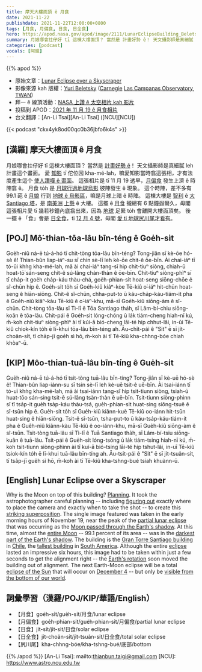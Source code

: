 ```yaml
---
title: 摩天大樓面頂 ê 月食
date: 2021-11-22
publishdate: 2021-11-22T12:00:00+0800
tags: [月食, 月偏食, 日食, 日全食]
hero: https://apod.nasa.gov/apod/image/2111/LunarEclipseBuilding_Beletsky_960.jpg
summary: 月娘哪會拄仔好 tī 這棟大樓面頂？ 當然是 計畫好勢 ê！ 天文攝影師是真細膩 leh 計畫這个畫面。
categories: [podcast]
vocals: [阿錕]
---
```


{{% apod %}}

- 原始文章：[Lunar Eclipse over a Skyscraper](https://apod.nasa.gov/apod/ap211122.html)
- 影像來源 kah 版權：[Yuri Beletsky](https://www.instagram.com/yuribeletsky/) ([Carnegie](http://carnegiescience.edu/) [Las Campanas Observatory](http://www.lco.cl/), [TWAN](https://twanight.org/about/))
- 拜一 ê 線頂活動：[NASA 上讚 ê 太空相片 kah 影片](https://events.mtu.edu/event/nasas_best_space_images_6358)
- 投稿到 APOD：[2021 年 11 月 19 ê 月食相片](https://www.facebook.com/media/set/?set=a.4165400376897483&type=3)
- 台文翻譯：[An-Li Tsai][An-Li Tsai] ([NCU][NCU])

{{< podcast "ckx4yk8od00qc0b36jbfo6k4s" >}}

## [漢羅] 摩天大樓面頂 ê 月食
月娘哪會拄仔好 tī 這棟大樓面頂？
當然是 [計畫好勢 ê][Planning]！
天文攝影師是真細膩 leh 計畫這个畫面。
愛 [知影][figuring out] tī 佗位囥 kha-mé-lah，嘛愛知影當時翕這張相，才有法度產生這个 [使人讚嘆 ê 畫面][striking superposition]。
這張相片是 tī 11 月 19 透早，[月偏食][partial lunar eclipse] 發生上濟 ê 時陣翕 ê。
月食 to̍h 是 [月球行過地球烏影][Moon passed through the Earth's shadow t] 彼陣發生 ê 現象。
這个時陣，差不多有 99.1 葩 ê [月娘][entire Moon] 行到 [地球 ê 烏影區][darkest part of the Earth's shadow]，嘛是月球上暗 ê 時陣。
這棟大樓是 [智利][Chile] ê [大 Santiago 塔][Gran Torre Santiago building]，是 [南美洲][South America] [上懸][tallest building] ê 大樓。
這擺 ê [月食][eclipse] 攏總有 6 點鐘遐爾久，毋閣這張相片愛 tī 幾若秒鐘內底翕出來，因為 [地球][Earth's rotation] 足緊 to̍h 會離開大樓面頂矣。
後一擺 ê 「食」會是 [日全食][eclipse of the Sun]，tī [12 月 4 號][December 4]，毋閣 [愛 tī 地球尻川尾才看有][visible from the bottom of our world]。

## [POJ] Mô͘-thian-tōa-lâu bīn-téng ê Goe̍h-si̍t
Goe̍h-niû ná-ē tú-á-hó tī chit-tòng tōa-lâu bīn-téng?
Tong-jiân sī kè-ōe hó-sè ê!
Thian-bûn liap-iáⁿ-su sī chin sè-lī leh kè-ōe chit-ê ōe-bīn.
Ài chai-iáⁿ tī tó-ūi khǹg kha-mé-lah, mā ài chai-iáⁿ tang-sî hip chit-tiuⁿ siòng, chiah-ū hoat-tō͘ sán-seng chit-ê sú-lâng chàn-thàn ê ōe-bīn.
Chit-tiuⁿ siòng-phìⁿ sī tī cha̍p-it goe̍h cha̍p-káu thàu-chá, goe̍h-phian-si̍t hoat-seng siōng-chōe ê sî-chūn hip ê.
Goe̍h-si̍t to̍h sī Goe̍h-kiû kiâⁿ-kòe Tē-kiû o͘-iáⁿ hit-chūn hoat-seng ê hiān-siōng.
Chit-ê sî-chūn, chha-put-to ū káu-cha̍p-káu-tiám-it pha ê Goe̍h-niû kiâⁿ-kàu Tē-kiû ê o͘-iáⁿ-khu, mā-sī Goe̍h-kiû siōng-àm ê sî-chūn.
Chit-tòng tōa-lâu sī Tì-lī ê Tōa Santiago tha̍h, sī Lâm-bí-chiu siōng-koân ê tōa-lâu.
Chit-pái ê Goe̍h-si̍t lóng-chóng ū la̍k tiám-cheng hiah-nī kú, m̄-koh chit-tiuⁿ siòng-phìⁿ ài tī kúi-ā bió-cheng lāi-té hip chhut-lâi, in-ūi Tē-kiû chiok-kín to̍h ē lī-khui tōa-lâu bīn-téng ah.
Āu-chi̍t-pái ê "Si̍t" ē sī ji̍t-choân-si̍t, tī cha̍p-jī goe̍h sì hō, m̄-koh ài tī Tē-kiû kha-chhng-bóe chiah khòaⁿ-ū.

## [KIP] Môo-thian-tuā-lâu bīn-tíng ê Gue̍h-si̍t
Gue̍h-niû ná-ē tú-á-hó tī tsit-tòng tuā-lâu bīn-tíng?
Tong-jiân sī kè-uē hó-sè ê!
Thian-bûn liap-iánn-su sī tsin sè-lī leh kè-uē tsit-ê uē-bīn.
Ài tsai-iánn tī tó-uī khǹg kha-mé-lah, mā ài tsai-iánn tang-sî hip tsit-tiunn siòng, tsiah-ū huat-tōo sán-sing tsit-ê sú-lâng tsàn-thàn ê uē-bīn.
Tsit-tiunn siòng-phìnn sī tī tsa̍p-it gue̍h tsa̍p-káu thàu-tsá, gue̍h-phian-si̍t huat-sing siōng-tsuē ê sî-tsūn hip ê.
Gue̍h-si̍t to̍h sī Gue̍h-kiû kiânn-kuè Tē-kiû oo-iánn hit-tsūn huat-sing ê hiān-siōng.
Tsit-ê sî-tsūn, tsha-put-to ū káu-tsa̍p-káu-tiám-it pha ê Gue̍h-niû kiânn-kàu Tē-kiû ê oo-iánn-khu, mā-sī Gue̍h-kiû siōng-àm ê sî-tsūn.
Tsit-tòng tuā-lâu sī Tì-lī ê Tuā Santiago tha̍h, sī Lâm-bí-tsiu siōng-kuân ê tuā-lâu.
Tsit-pái ê Gue̍h-si̍t lóng-tsóng ū la̍k tiám-tsing hiah-nī kú, m̄-koh tsit-tiunn siòng-phìnn ài tī kuí-ā bió-tsing lāi-té hip tshut-lâi, in-uī Tē-kiû tsiok-kín to̍h ē lī-khui tuā-lâu bīn-tíng ah.
Āu-tsi̍t-pái ê "Si̍t" ē sī ji̍t-tsuân-si̍t, tī tsa̍p-jī gue̍h sì hō, m̄-koh ài tī Tē-kiû kha-tshng-bué tsiah khuànn-ū.

## [English] Lunar Eclipse over a Skyscraper
Why is the Moon on top of this building?
[Planning][Planning].
It took the astrophotographer careful planning -- including [figuring out][figuring out] exactly where to place the camera and exactly when to take the shot -- to create this [striking superposition][striking superposition].
The single image featured was taken in the early morning hours of November 19, near the peak of the [partial lunar eclipse][partial lunar eclipse] that was occurring as the [Moon passed through the Earth's shadow][Moon passed through the Earth's shadow e].
At this time, almost the [entire Moon][entire Moon] -- 99.1 percent of its area -- was in the [darkest part of the Earth's shadow][darkest part of the Earth's shadow].
The building is the [Gran Torre Santiago building][Gran Torre Santiago building] in [Chile][Chile], the [tallest building][tallest building] in [South America][South America].
Although the entire [eclipse][eclipse] lasted an impressive six hours, this image had to be taken within just a few seconds to get the alignment right -- the [Earth's rotation][Earth's rotation] soon moved the building out of alignment.
The next Earth-Moon eclipse will be a total [eclipse of the Sun][eclipse of the Sun] that will occur on [December 4][December 4] -- but only be [visible from the bottom of our world][visible from the bottom of our world].

## 詞彙學習（漢羅/POJ/KIP/華語/English）
- 【月食】goe̍h-si̍t/gue̍h-si̍t/月食/lunar eclipse
- 【月偏食】goe̍h-phian-si̍t/gue̍h-phian-si̍t/月偏食/partial lunar eclipse
- 【日食】ji̍t-si̍t/ji̍t-si̍t/日食/solar eclipse
- 【日全食】ji̍t-choân-si̍t/ji̍t-tsuân-si̍t/日全食/total solar eclipse
- 【尻川尾】kha-chhng-bóe/kha-tshng-bué/底部/bottom


{{% /apod %}}
[An-Li Tsai]: mailto:thianbun.taigi@gmail.com
[NCU]: https://www.astro.ncu.edu.tw

[Planning]:https://www.lifesavvy.com/p/uploads/2020/10/269d4e5a.jpg?width=1200
[figuring out]:https://www.popsci.com/people-have-been-able-to-predict-eclipses-for-really-long-time-heres-how/
[striking superposition]:https://apod.nasa.gov/apod/ap160831.html
[partial lunar eclipse]:https://www.timeanddate.com/eclipse/lunar/2021-november-19
[Moon passed through the Earth's shadow e]:https://apod.nasa.gov/apod/ap210525.html
[Moon passed through the Earth's shadow t]:https://apod.nasa.gov/apod/ap210525.html
[entire Moon]:https://solarsystem.nasa.gov/moons/earths-moon/in-depth/
[darkest part of the Earth's shadow]:https://www.nasa.gov/audience/forstudents/k-4/stories/umbra-and-penumbra
[Gran Torre Santiago building]:https://youtu.be/iFDo88o3Odo?t=55
[Chile]:https://en.wikipedia.org/wiki/Chile
[tallest building]:https://en.wikipedia.org/wiki/List_of_tallest_buildings#List_by_continent
[South America]:https://en.wikipedia.org/wiki/South_America
[eclipse]:https://www.nasa.gov/audience/forstudents/5-8/features/nasa-knows/what-is-an-eclipse-58
[Earth's rotation]:https://apod.nasa.gov/apod/ap200701.html
[eclipse of the Sun]:https://eclipse.gsfc.nasa.gov/SEatlas/SEatlas3/SEatlas2021.GIF
[December 4]:https://www.timeanddate.com/eclipse/solar/2021-december-4
[visible from the bottom of our world]:https://apod.nasa.gov/apod/ap170730.html
